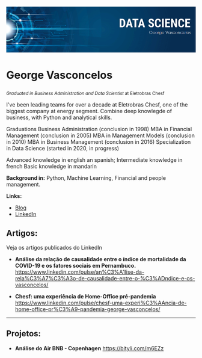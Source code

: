 <p align="center">
  <img src="banner.png" >
</p>

# George Vasconcelos
<sub>*Graduated in Business Administration and Data Scientist* at Eletrobras Chesf</sub>

I've been leading teams for over a decade at Eletrobras Chesf, one of the biggest company at energy segment.
Combine deep knowlegde of business, with Python and analytical skills. 

Graduations
Business Administration (conclusion in 1998)
MBA in Financial Management (conclusion in 2005)
MBA in Management Models (conclusion in 2010)
MBA in Business Management (conclusion in 2016)
Specialization in Data Science (started in 2020, in progress)

Advanced knowledge in english an spanish;
Intermediate knowledge in french
Basic knowledge in mandarin

**Background in:** Python, Machine Learning, Financial and people management.

**Links:**
* [Blog](http://)
* [LinkedIn](https://www.linkedin.com/in/george-vasconcelos-5b922a8b)



## Artigos:
Veja os artigos publicados do LinkedIn

* **Análise da relação de causalidade entre o índice de mortalidade da COVID-19 e os fatores sociais em Pernambuco.** https://www.linkedin.com/pulse/an%C3%A1lise-da-rela%C3%A7%C3%A3o-de-causalidade-entre-o-%C3%ADndice-e-os-vasconcelos/

* **Chesf: uma experiência de Home-Office pré-pandemia** https://www.linkedin.com/pulse/chesf-uma-experi%C3%AAncia-de-home-office-pr%C3%A9-pandemia-george-vasconcelos/
---
## Projetos:
* **Análise do Air BNB - Copenhagen** https://bityli.com/m6EZz


